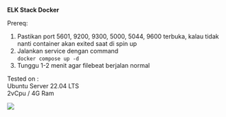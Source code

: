 **ELK Stack Docker**  
  
Prereq:

1.  Pastikan port 5601, 9200, 9300, 5000, 5044, 9600 terbuka, kalau tidak nanti container akan exited saat di spin up
2.  Jalankan service dengan command   
    `docker compose up -d`
3.  Tunggu 1-2 menit agar filebeat berjalan normal

  
Tested on :  
Ubuntu Server 22.04 LTS  
2vCpu / 4G Ram

![](https://33333.cdn.cke-cs.com/kSW7V9NHUXugvhoQeFaf/images/40e0eba1bde62b9248bfc0fdef542d392b7f027f71548901.png)